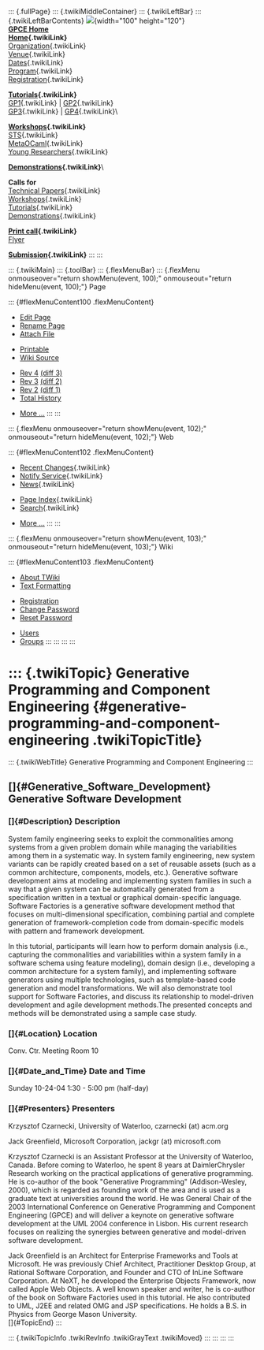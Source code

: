 ::: {.fullPage}
::: {.twikiMiddleContainer}
::: {.twikiLeftBar}
::: {.twikiLeftBarContents}
![](../pub/Gpce04/WebLeftBar/gpce-logo.jpg){width="100" height="120"}\
**[GPCE Home](http://www.gpce.org)**\
**[Home](WebHome){.twikiLink}**\
[Organization](ConferenceOrganization){.twikiLink}\
[Venue](ConferenceVenue){.twikiLink}\
[Dates](ImportantDates){.twikiLink}\
[Program](ConferenceProgram){.twikiLink}\
[Registration](ConferenceRegistration){.twikiLink}

**[Tutorials](GpceTutorials){.twikiLink}**\
[GP1](TutorialGP1){.twikiLink} \| [GP2](TutorialGP2){.twikiLink}\
[GP3](TutorialGP3){.twikiLink} \| [GP4](TutorialGP4){.twikiLink}\

**[Workshops](GpceWorkshops){.twikiLink}**\
[STS](STS){.twikiLink}\
[MetaOCaml](http://www.program-transformation.org/Gpce04/MetaOCaml){.twikiLink}\
[Young
Researchers](http://www.program-transformation.org/Gpce04/YoungResearchers){.twikiLink}

**[Demonstrations](GpceDemonstrations){.twikiLink}**\

**Calls for**\
[Technical Papers](CallForPapers){.twikiLink}\
[Workshops](CallForWorkshops){.twikiLink}\
[Tutorials](CallForTutorials){.twikiLink}\
[Demonstrations](CallForDemonstrations){.twikiLink}

**[Print call](PrintCall){.twikiLink}**\
[Flyer](http://www.cs.uu.nl/~visser/GPCE04-CfC.pdf)

**[Submission](ElectronicSubmission){.twikiLink}**
:::
:::

::: {.twikiMain}
::: {.toolBar}
::: {.flexMenuBar}
::: {.flexMenu onmouseover="return showMenu(event, 100);" onmouseout="return hideMenu(event, 100);"}
Page

::: {#flexMenuContent100 .flexMenuContent}
-   [Edit
    Page](http://www.program-transformation.org/edit/Gpce04/TutorialGP3?t=1536827566)
-   [Rename
    Page](http://www.program-transformation.org/rename/Gpce04/TutorialGP3)
-   [Attach
    File](http://www.program-transformation.org/attach/Gpce04/TutorialGP3)

<!-- -->

-   [Printable](http://www.program-transformation.org/view/Gpce04/TutorialGP3?skin=print.pattern)
-   [Wiki
    Source](http://www.program-transformation.org/view/Gpce04/TutorialGP3?skin=text&raw=on&contenttype=text/plain)

<!-- -->

-   [Rev
    4](http://www.program-transformation.org/view/Gpce04/TutorialGP3?rev=1.4)
    [(diff 3)](http://www.program-transformation.org/rdiff/Gpce04/TutorialGP3?rev1=1.4&rev2=1.3)
-   [Rev
    3](http://www.program-transformation.org/view/Gpce04/TutorialGP3?rev=1.3)
    [(diff 2)](http://www.program-transformation.org/rdiff/Gpce04/TutorialGP3?rev1=1.3&rev2=1.2)
-   [Rev
    2](http://www.program-transformation.org/view/Gpce04/TutorialGP3?rev=1.2)
    [(diff 1)](http://www.program-transformation.org/rdiff/Gpce04/TutorialGP3?rev1=1.2&rev2=1.1)
-   [Total
    History](http://www.program-transformation.org/rdiff/Gpce04/TutorialGP3)

<!-- -->

-   [More
    \...](http://www.program-transformation.org/oops/Gpce04/TutorialGP3?template=oopsmore&param1=1.4&param2=1.4)
:::
:::

::: {.flexMenu onmouseover="return showMenu(event, 102);" onmouseout="return hideMenu(event, 102);"}
Web

::: {#flexMenuContent102 .flexMenuContent}
-   [Recent Changes](WebChanges){.twikiLink}
-   [Notify Service](WebNotify){.twikiLink}
-   [News](WebNews){.twikiLink}

<!-- -->

-   [Page Index](WebIndex){.twikiLink}
-   [Search](WebSearch){.twikiLink}

<!-- -->

-   [More
    \...](http://www.program-transformation.org/oops/Gpce04/TutorialGP3?template=oopsmore&param1=1.4&param2=1.4)
:::
:::

::: {.flexMenu onmouseover="return showMenu(event, 103);" onmouseout="return hideMenu(event, 103);"}
Wiki

::: {#flexMenuContent103 .flexMenuContent}
-   [About
    TWiki](http://www.program-transformation.org/view/TWiki/WebHome)
-   [Text
    Formatting](http://www.program-transformation.org/view/TWiki/TextFormattingRules)

<!-- -->

-   [Registration](http://www.program-transformation.org/view/TWiki/TWikiRegistration)
-   [Change
    Password](http://www.program-transformation.org/view/TWiki/ChangePassword)
-   [Reset
    Password](http://www.program-transformation.org/view/TWiki/ResetPassword)

<!-- -->

-   [Users](http://www.program-transformation.org/view/Main/TWikiUsers)
-   [Groups](http://www.program-transformation.org/view/Main/TWikiGroups)
:::
:::
:::
:::

::: {.twikiTopic}
Generative Programming and Component Engineering {#generative-programming-and-component-engineering .twikiTopicTitle}
================================================

::: {.twikiWebTitle}
Generative Programming and Component Engineering
:::

[]{#Generative_Software_Development} Generative Software Development
--------------------------------------------------------------------

### []{#Description} Description

System family engineering seeks to exploit the commonalities among
systems from a given problem domain while managing the variabilities
among them in a systematic way. In system family engineering, new system
variants can be rapidly created based on a set of reusable assets (such
as a common architecture, components, models, etc.). Generative software
development aims at modeling and implementing system families in such a
way that a given system can be automatically generated from a
specification written in a textual or graphical domain-specific
language. Software Factories is a generative software development method
that focuses on multi-dimensional specification, combining partial and
complete generation of framework-completion code from domain-specific
models with pattern and framework development.

In this tutorial, participants will learn how to perform domain analysis
(i.e., capturing the commonalities and variabilities within a system
family in a software schema using feature modeling), domain design
(i.e., developing a common architecture for a system family), and
implementing software generators using multiple technologies, such as
template-based code generation and model transformations. We will also
demonstrate tool support for Software Factories, and discuss its
relationship to model-driven development and agile development
methods.The presented concepts and methods will be demonstrated using a
sample case study.

### []{#Location} Location

Conv. Ctr. Meeting Room 10

### []{#Date_and_Time} Date and Time

Sunday 10-24-04 1:30 - 5:00 pm (half-day)

### []{#Presenters} Presenters

Krzysztof Czarnecki, University of Waterloo, czarnecki (at) acm.org

Jack Greenfield, Microsoft Corporation, jackgr (at) microsoft.com

Krzysztof Czarnecki is an Assistant Professor at the University of
Waterloo, Canada. Before coming to Waterloo, he spent 8 years at
DaimlerChrysler Research working on the practical applications of
generative programming. He is co-author of the book \"Generative
Programming\" (Addison-Wesley, 2000), which is regarded as founding work
of the area and is used as a graduate text at universities around the
world. He was General Chair of the 2003 International Conference on
Generative Programming and Component Engineering (GPCE) and will deliver
a keynote on generative software development at the UML 2004 conference
in Lisbon. His current research focuses on realizing the synergies
between generative and model-driven software development.

Jack Greenfield is an Architect for Enterprise Frameworks and Tools at
Microsoft. He was previously Chief Architect, Practitioner Desktop
Group, at Rational Software Corporation, and Founder and CTO of InLine
Software Corporation. At NeXT, he developed the Enterprise Objects
Framework, now called Apple Web Objects. A well known speaker and
writer, he is co-author of the book on Software Factories used in this
tutorial. He also contributed to UML, J2EE and related OMG and JSP
specifications. He holds a B.S. in Physics from George Mason
University.\
[]{#TopicEnd}
:::

::: {.twikiTopicInfo .twikiRevInfo .twikiGrayText .twikiMoved}
:::
:::
:::
:::
